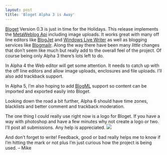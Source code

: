 ```yaml
---
layout: post
title: 'Bloget Alpha 3 is Away'
---
```

[Bloget](/bloget) Version 0.3 is just in time for the Holidays. This release implements the [MetaWeblog Api](http://www.xmlrpc.com/metaWeblogApi) including image uploads. It works great with many off line editors like [BlogJet](http://blogjet.com/) and [Windows Live Writer](http://windowslivewriter.spaces.live.com/blog/cns!D85741BB5E0BE8AA!174.entry) as well as blogging services like [Blogmailr](http://www.blogmailr.com/). Along the way there have been many _little_ changes that don’t seem like much but really add to the overall feel of the project. Of course being only Alpha 3 there’s lots left to do.

In Alpha 4 the Web editor will get some attention. It needs to catch up with the off line editors and allow image uploads, enclosures and file uploads. I’ll also add trackback support.

In Alpha 5, I’m also hoping to add [BlogML](http://codeplex.com/Wiki/View.aspx?ProjectName=BlogML) support so content can be imported and exported easily into Bloget.

Looking down the road a bit further, Alpha 6 should have time zones, blacklists and better comment and trackback moderation.

The one thing I could really use right now is a logo for Bloget. If you have a way with photoshop and have a few minutes why not create a logo or two. I’ll post all submissions. Any help is appreciated. ![](/cdn/images/blog/Blog/smile19.gif)

And don’t forget to write! Feedback, good or bad really helps me to know if I’m hitting the mark or not plus I’m just curious how the project is being used. – Mike
